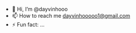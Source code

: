 - 👋 Hi, I’m @dayvinhooo
- 📫 How to reach me dayvinhooooo1@gmail.com
- ⚡ Fun fact: ...

<!---
dayvinhooo/dayvinhooo is a ✨ special ✨ repository because its `README.md` (this file) appears on your GitHub profile.
You can click the Preview link to take a look at your changes.
--->

